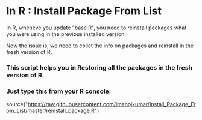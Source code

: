 # In R : Install Package From List

In R, wheneve you update "base R", you need to reinstall packages what you were using in the previous installed version. 

Now the issue is, we need to collet the info on packages and reinstall in the fresh version of R.

### This script helps you in Restoring all the packages in the fresh version of R.

### Just type this from your R console:

source("https://raw.githubusercontent.com/imanojkumar/Install_Package_From_List/master/reinstall_package.R")
